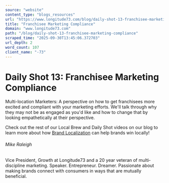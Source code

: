 ```yaml
---
source: "website"
content_type: "blogs_resources"
url: "https://www.longitude73.com/blog/daily-shot-13-franchisee-marketing-compliance"
title: "Franchisee Marketing Compliance"
domain: "www.longitude73.com"
path: "/blog/daily-shot-13-franchisee-marketing-compliance"
scraped_time: "2025-09-30T13:45:06.372703"
url_depth: 2
word_count: 107
client_name: "-73"
---
```


# Daily Shot 13: Franchisee Marketing Compliance

Multi-location Marketers: A perspective on how to get franchisees more excited and compliant with your marketing efforts. We'll talk through why they may not be as engaged as you'd like and how to change that by looking empathetically at their perspective.

Check out the rest of our Local Brew and Daily Shot videos on our blog to learn more about how [Brand Localization](https://www.longitude73.com/blog/the-virtuous-circle-of-brand-localization) can help brands win locally!

###### Mike Raleigh

Vice President, Growth at Longitude73 and a 20 year veteran of multi-discipline marketing. Speaker. Entrepreneur. Dreamer. Passionate about making brands connect with consumers in ways that are mutually beneficial.